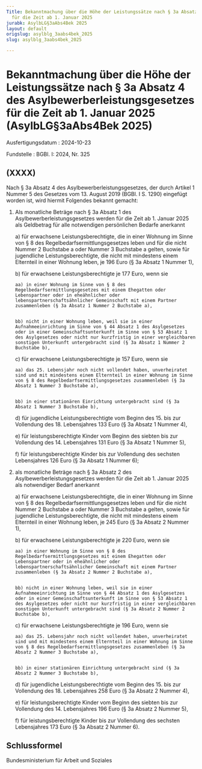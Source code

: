 ```yaml
---
Title: Bekanntmachung über die Höhe der Leistungssätze nach § 3a Absatz 4 des Asylbewerberleistungsgesetzes
  für die Zeit ab 1. Januar 2025
jurabk: AsylbLG§3aAbs4Bek 2025
layout: default
origslug: asylblg_3aabs4bek_2025
slug: asylblg_3aabs4bek_2025

---
```


# Bekanntmachung über die Höhe der Leistungssätze nach § 3a Absatz 4 des Asylbewerberleistungsgesetzes für die Zeit ab 1. Januar 2025 (AsylbLG§3aAbs4Bek 2025)

Ausfertigungsdatum
:   2024-10-23

Fundstelle
:   BGBl. I: 2024, Nr. 325


## (XXXX)

Nach § 3a Absatz 4 des Asylbewerberleistungsgesetzes, der durch Artikel 1 Nummer 5 des Gesetzes vom 13. August 2019 (BGBl. I S. 1290) eingefügt worden ist, wird hiermit Folgendes bekannt gemacht:


1.  Als monatliche Beträge nach § 3a Absatz 1 des Asylbewerberleistungsgesetzes werden für die Zeit ab 1. Januar 2025 als Geldbetrag für alle notwendigen persönlichen Bedarfe anerkannt

    a)  für erwachsene Leistungsberechtigte, die in einer Wohnung im Sinne von § 8 des Regelbedarfsermittlungsgesetzes leben und für die nicht Nummer 2 Buchstabe a oder Nummer 3 Buchstabe a gelten, sowie für jugendliche Leistungsberechtigte, die nicht mit mindestens einem Elternteil in einer Wohnung leben, je 196 Euro (§ 3a Absatz 1 Nummer 1),


    b)  für erwachsene Leistungsberechtigte je 177 Euro, wenn sie

        aa) in einer Wohnung im Sinne von § 8 des Regelbedarfsermittlungsgesetzes mit einem Ehegatten oder Lebenspartner oder in eheähnlicher oder lebenspartnerschaftsähnlicher Gemeinschaft mit einem Partner zusammenleben (§ 3a Absatz 1 Nummer 2 Buchstabe a),


        bb) nicht in einer Wohnung leben, weil sie in einer Aufnahmeeinrichtung im Sinne von § 44 Absatz 1 des Asylgesetzes oder in einer Gemeinschaftsunterkunft im Sinne von § 53 Absatz 1 des Asylgesetzes oder nicht nur kurzfristig in einer vergleichbaren sonstigen Unterkunft untergebracht sind (§ 3a Absatz 1 Nummer 2 Buchstabe b),





    c)  für erwachsene Leistungsberechtigte je 157 Euro, wenn sie

        aa) das 25. Lebensjahr noch nicht vollendet haben, unverheiratet sind und mit mindestens einem Elternteil in einer Wohnung im Sinne von § 8 des Regelbedarfsermittlungsgesetzes zusammenleben (§ 3a Absatz 1 Nummer 3 Buchstabe a),


        bb) in einer stationären Einrichtung untergebracht sind (§ 3a Absatz 1 Nummer 3 Buchstabe b),





    d)  für jugendliche Leistungsberechtigte vom Beginn des 15. bis zur Vollendung des 18. Lebensjahres 133 Euro (§ 3a Absatz 1 Nummer 4),


    e)  für leistungsberechtigte Kinder vom Beginn des siebten bis zur Vollendung des 14. Lebensjahres 131 Euro (§ 3a Absatz 1 Nummer 5),


    f)  für leistungsberechtigte Kinder bis zur Vollendung des sechsten Lebensjahres 126 Euro (§ 3a Absatz 1 Nummer 6);





2.  als monatliche Beträge nach § 3a Absatz 2 des Asylbewerberleistungsgesetzes werden für die Zeit ab 1. Januar 2025 als notwendiger Bedarf anerkannt

    a)  für erwachsene Leistungsberechtigte, die in einer Wohnung im Sinne von § 8 des Regelbedarfsermittlungsgesetzes leben und für die nicht Nummer 2 Buchstabe a oder Nummer 3 Buchstabe a gelten, sowie für jugendliche Leistungsberechtigte, die nicht mit mindestens einem Elternteil in einer Wohnung leben, je 245 Euro (§ 3a Absatz 2 Nummer 1),


    b)  für erwachsene Leistungsberechtigte je 220 Euro, wenn sie

        aa) in einer Wohnung im Sinne von § 8 des Regelbedarfsermittlungsgesetzes mit einem Ehegatten oder Lebenspartner oder in eheähnlicher oder lebenspartnerschaftsähnlicher Gemeinschaft mit einem Partner zusammenleben (§ 3a Absatz 2 Nummer 2 Buchstabe a),


        bb) nicht in einer Wohnung leben, weil sie in einer Aufnahmeeinrichtung im Sinne von § 44 Absatz 1 des Asylgesetzes oder in einer Gemeinschaftsunterkunft im Sinne von § 53 Absatz 1 des Asylgesetzes oder nicht nur kurzfristig in einer vergleichbaren sonstigen Unterkunft untergebracht sind (§ 3a Absatz 2 Nummer 2 Buchstabe b),





    c)  für erwachsene Leistungsberechtigte je 196 Euro, wenn sie

        aa) das 25. Lebensjahr noch nicht vollendet haben, unverheiratet sind und mit mindestens einem Elternteil in einer Wohnung im Sinne von § 8 des Regelbedarfsermittlungsgesetzes zusammenleben (§ 3a Absatz 2 Nummer 3 Buchstabe a),


        bb) in einer stationären Einrichtung untergebracht sind (§ 3a Absatz 2 Nummer 3 Buchstabe b),





    d)  für jugendliche Leistungsberechtigte vom Beginn des 15. bis zur Vollendung des 18. Lebensjahres 258 Euro (§ 3a Absatz 2 Nummer 4),


    e)  für leistungsberechtigte Kinder vom Beginn des siebten bis zur Vollendung des 14. Lebensjahres 196 Euro (§ 3a Absatz 2 Nummer 5),


    f)  für leistungsberechtigte Kinder bis zur Vollendung des sechsten Lebensjahres 173 Euro (§ 3a Absatz 2 Nummer 6).








## Schlussformel

Bundesministerium für Arbeit und Soziales

